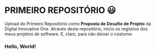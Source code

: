 # PRIMEIRO REPOSITÓRIO :smiley:
Upload do Primeiro Repositório como **Proposta de Desafio de Projeto** da Digital Innovative One.
Através deste repositório, inicio os registros dos meus projetos de software.
E, claro, para não deixar o costume:
### Hello, World!

